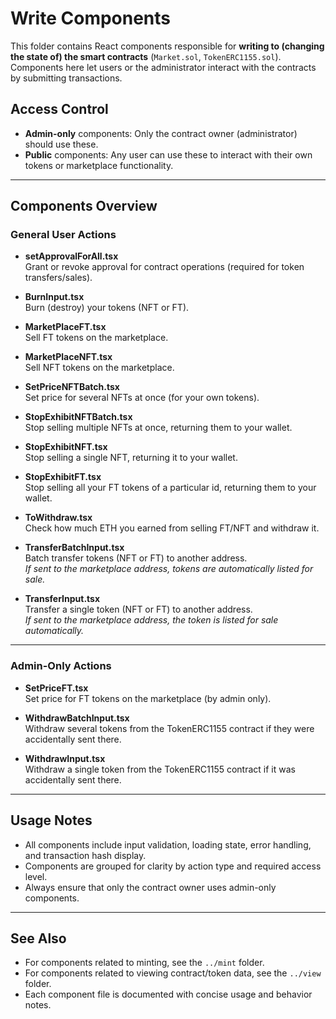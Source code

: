 # Write Components

This folder contains React components responsible for **writing to (changing the state of) the smart contracts** (`Market.sol`, `TokenERC1155.sol`). Components here let users or the administrator interact with the contracts by submitting transactions.

## Access Control

- **Admin-only** components: Only the contract owner (administrator) should use these.
- **Public** components: Any user can use these to interact with their own tokens or marketplace functionality.

---

## Components Overview

### General User Actions

- **setApprovalForAll.tsx**  
  Grant or revoke approval for contract operations (required for token transfers/sales).

- **BurnInput.tsx**  
  Burn (destroy) your tokens (NFT or FT).

- **MarketPlaceFT.tsx**  
  Sell FT tokens on the marketplace.

- **MarketPlaceNFT.tsx**  
  Sell NFT tokens on the marketplace.

- **SetPriceNFTBatch.tsx**  
  Set price for several NFTs at once (for your own tokens).

- **StopExhibitNFTBatch.tsx**  
  Stop selling multiple NFTs at once, returning them to your wallet.

- **StopExhibitNFT.tsx**  
  Stop selling a single NFT, returning it to your wallet.

- **StopExhibitFT.tsx**  
  Stop selling all your FT tokens of a particular id, returning them to your wallet.

- **ToWithdraw.tsx**  
  Check how much ETH you earned from selling FT/NFT and withdraw it.

- **TransferBatchInput.tsx**  
  Batch transfer tokens (NFT or FT) to another address.  
  _If sent to the marketplace address, tokens are automatically listed for sale._

- **TransferInput.tsx**  
  Transfer a single token (NFT or FT) to another address.  
  _If sent to the marketplace address, the token is listed for sale automatically._

---

### Admin-Only Actions

- **SetPriceFT.tsx**  
  Set price for FT tokens on the marketplace (by admin only).

- **WithdrawBatchInput.tsx**  
  Withdraw several tokens from the TokenERC1155 contract if they were accidentally sent there.

- **WithdrawInput.tsx**  
  Withdraw a single token from the TokenERC1155 contract if it was accidentally sent there.

---

## Usage Notes

- All components include input validation, loading state, error handling, and transaction hash display.
- Components are grouped for clarity by action type and required access level.
- Always ensure that only the contract owner uses admin-only components.

---

## See Also

- For components related to minting, see the `../mint` folder.
- For components related to viewing contract/token data, see the `../view` folder.
- Each component file is documented with concise usage and behavior notes.